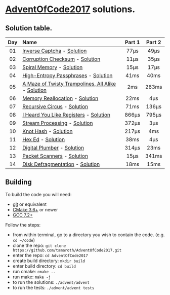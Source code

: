 # [AdventOfCode2017](http://adventofcode.com/2017/) solutions.

## Solution table.

| Day | Name                                                                    | Part 1    | Part 2    |
|:---:|:------------------------------------------------------------------------|:---------:|:---------:|
| 01  | [Inverse Captcha][day01] - [Solution][day01sol]                         |      77µs |      49µs |
| 02  | [Corruption Checksum][day02] - [Solution][day02sol]                     |      11µs |      35µs |
| 03  | [Spiral Memory][day03] - [Solution][day03sol]                           |      15µs |      17µs |
| 04  | [High-Entropy Passphrases][day04] - [Solution][day04sol]                |      41ms |      40ms |
| 05  | [A Maze of Twisty Trampolines, All Alike][day05] - [Solution][day05sol] |       2ms |     263ms |
| 06  | [Memory Reallocation][day06] - [Solution][day06sol]                     |      22ms |       4µs |
| 07  | [Recursive Circus][day07] - [Solution][day07sol]                        |      71ms |     136µs |
| 08  | [I Heard You Like Registers][day08] - [Solution][day08sol]              |     866µs |     795µs |
| 09  | [Stream Processing][day09] - [Solution][day09sol]                       |     372µs |       3µs |
| 10  | [Knot Hash][day10] - [Solution][day10sol]                               |     217µs |       4ms |
| 11  | [Hex Ed][day11] - [Solution][day11sol]                                  |      38ms |       4µs |
| 12  | [Digital Plumber][day12] - [Solution][day12sol]                         |     314µs |      23ms |
| 13  | [Packet Scanners][day13] - [Solution][day13sol]                         |      15µs |     341ms |
| 14  | [Disk Defragmentation][day14] - [Solution][day14sol]                    |      18ms |      15ms |

[day01]: https://adventofcode.com/2017/day/1
[day01sol]: ./advent/days/01/inverse_captcha.cc#L72
[day02]: https://adventofcode.com/2017/day/2
[day02sol]: ./advent/days/02/corruption_checksum.cc#L88
[day03]: http://adventofcode.com/2017/day/3
[day03sol]: ./advent/days/03/spiral_memory.cc#L76
[day04]: http://adventofcode.com/2017/day/4
[day04sol]: ./advent/days/03/high_entropy_passphrases.cc#L69
[day05]: http://adventofcode.com/2017/day/5
[day05sol]: ./advent/days/05/maze.cc#L54
[day06]: http://adventofcode.com/2017/day/6
[day06sol]: ./advent/days/05/memory_reallocation.cc#L72
[day07]: http://adventofcode.com/2017/day/7
[day07sol]: ./advent/days/07/recursive_circus.cc#L64
[day08]: http://adventofcode.com/2017/day/8
[day08sol]: ./advent/days/08/registers.cc#L47
[day09]: http://adventofcode.com/2017/day/9
[day09sol]: ./advent/days/09/stream_processing.cc#L51
[day10]: http://adventofcode.com/2017/day/10
[day10sol]: ./advent/days/10/knot_hash.cc#L126
[day11]: http://adventofcode.com/2017/day/11
[day11sol]: ./advent/days/11/hex_ed.cc#L43
[day12]: http://adventofcode.com/2017/day/12
[day12sol]: ./advent/days/12/digital_plumber.cc#L47
[day13]: http://adventofcode.com/2017/day/13
[day13sol]: ./advent/days/13/packet_scanners.cc#L48
[day14]: http://adventofcode.com/2017/day/13
[day14sol]: ./advent/days/14/disk_defragmentation.cc#L48

## Building
To build the code you will need:
 * [git](https://git-scm.com) or equivalent
 * [CMake 3.6+](https://cmake.org) or newer
 * [GCC 7.2+](https://gcc.gnu.org/gcc-7/)

Follow the steps:
 * from within terminal, go to a directory you wish to contain the code. (e.g. `cd ~/code`)
 * clone the repo: `git clone https://github.com/tamaroth/AdventOfCode2017.git`
 * enter the repo: `cd AdventOfCode2017`
 * create build directory: `mkdir build`
 * enter build directory: `cd build`
 * run cmake: `cmake ..`
 * run make: `make -j`
 * to run the solutions: `./advent/advent`
 * to run the tests: `./advent/advent tests`
